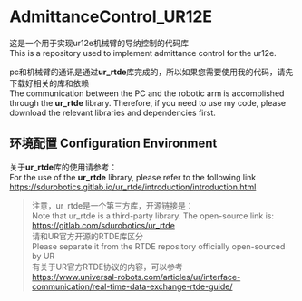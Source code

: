 # AdmittanceControl_UR12E

这是一个用于实现ur12e机械臂的导纳控制的代码库  
This is a repository used to implement admittance control for the ur12e.

pc和机械臂的通讯是通过**ur_rtde**库完成的，所以如果您需要使用我的代码，请先下载好相关的库和依赖  
The communication between the PC and the robotic arm is accomplished through the **ur_rtde** library. 
Therefore, if you need to use my code, please download the relevant libraries and dependencies first.

## 环境配置 Configuration Environment
关于**ur_rtde**库的使用请参考：  
For the use of the **ur_rtde** library, please refer to the following link  
https://sdurobotics.gitlab.io/ur_rtde/introduction/introduction.html

> 注意，ur_rtde是一个第三方库，开源链接是：  
> Note that ur_rtde is a third-party library. The open-source link is:  
> https://gitlab.com/sdurobotics/ur_rtde  
> 请和UR官方开源的RTDE库区分  
> Please separate it from the RTDE repository officially open-sourced by UR  
> 有关于UR官方RTDE协议的内容，可以参考  
> https://www.universal-robots.com/articles/ur/interface-communication/real-time-data-exchange-rtde-guide/
